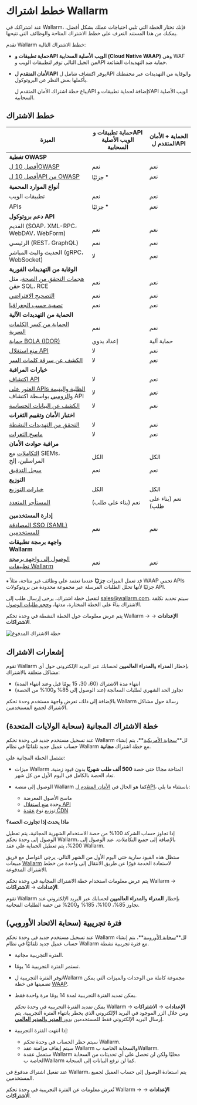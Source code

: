 # خطط اشتراك Wallarm

عند اشتراكك في Wallarm، فإنك تختار الخطة التي تلبي احتياجات عملك بشكل أفضل. يمكنك من هذا المستند التعرف على خطط الاشتراك المتاحة والوظائف التي تتيحها.

تقدم Wallarm خطط الاشتراك التالية:

* **حماية تطبيقات وAPI الويب الأصلية السحابية (Cloud Native WAAP)** وهي WAF من الجيل التالي توفر لتطبيقات الويب وAPI حماية ضد التهديدات الشائعة.
* **الأمان المتقدم لAPI** يوفر اكتشاف شامل لAPI والوقاية من التهديدات عبر محفظتك بأكملها بغض النظر عن البروتوكول.

    يباع خطة اشتراك الأمان المتقدم لAPI كإضافة لحماية تطبيقات وAPI الويب الأصلية السحابية.

## خطط الاشتراك

| الميزة | حماية تطبيقات وAPI الويب الأصلية السحابية | الحماية + الأمان المتقدم لAPI |
| ------- | ----------------- | --------------------- |
| **تغطية OWASP** | | |
| [أفضل 10 لOWASP](https://owasp.org/www-project-top-ten/) | نعم | نعم |
| [أفضل 10 لAPI من OWASP](https://owasp.org/www-project-api-security/) | جزئيًا <sup>⁕</sup> | نعم |
| **أنواع الموارد المحمية** | | |
| تطبيقات الويب | نعم | نعم |
| APIs | جزئيًا <sup>⁕</sup> | نعم |
| **دعم بروتوكول API** | | |
| القديم (SOAP، XML-RPC، WebDAV، WebForm) | نعم | نعم |
| الرئيسي (REST، GraphQL) | نعم | نعم |
| الحديث والبث المباشر (gRPC، WebSocket) | لا | نعم |
| **الوقاية من التهديدات الفورية** | | |
| [هجمات التحقق من الصحة](../about-wallarm/protecting-against-attacks.md#input-validation-attacks)، مثل حقن SQL، RCE | نعم | نعم |
| [التصحيح الافتراضي](../user-guides/rules/vpatch-rule.md) | نعم | نعم |
| [تصفية حسب الجغرافيا](../user-guides/ip-lists/overview.md) | نعم | نعم |
| **الحماية من التهديدات الآلية** | | |
| [الحماية من كسر الكلمات السرية](../admin-en/configuration-guides/protecting-against-bruteforce.md) | نعم | نعم |
| [حماية BOLA (IDOR)](../admin-en/configuration-guides/protecting-against-bola.md) | إعداد يدوي | حماية آلية |
| [منع استغلال API](../api-abuse-prevention/overview.md) | لا | نعم |
| [الكشف عن سرقة كلمات السر](../about-wallarm/credential-stuffing.md) | لا | نعم |
| **خيارات المراقبة** | | |
| [اكتشاف API](../api-discovery/overview.md) | لا | نعم |
| [العثور على APIs الظلية واليتيمة والزومبي](../api-discovery/overview.md#shadow-orphan-and-zombie-apis) بواسطة اكتشاف API | لا | نعم |
| [الكشف عن البيانات الحساسة](../api-discovery/overview.md#sensitive-data-detection) | لا | نعم |
| **اختبار الأمان وتقييم الثغرات** | | |
| [التحقق من التهديدات النشطة](../about-wallarm/detecting-vulnerabilities.md#active-threat-verification) | لا | نعم |
| [ماسح الثغرات](../about-wallarm/detecting-vulnerabilities.md#vulnerability-scanner) | لا | نعم |
| **مراقبة حوادث الأمان** | | |
| [التكاملات](../user-guides/settings/integrations/integrations-intro.md) مع SIEMs، المراسلين، إلخ | الكل | الكل |
| [سجل التدقيق](../user-guides/settings/audit-log.md) | نعم | نعم |
| **التوزيع** | | |
| [خيارات التوزيع](../installation/supported-deployment-options.md) | الكل | الكل |
| [المستأجر المتعدد](../installation/multi-tenant/overview.md) | نعم (بناء على طلب) | نعم (بناء على طلب) |
| **إدارة المستخدمين** | | |
| [المصادقة SSO (SAML) للمستخدمين](../admin-en/configuration-guides/sso/intro.md) | نعم | نعم |
| **واجهة برمجة تطبيقات Wallarm** | | |
| [الوصول إلى واجهة برمجة تطبيقات Wallarm](../api/overview.md) | نعم | نعم |

`⁕` قد تعمل الميزات **جزئيًا** عندما تعتمد على وظائف غير متاحة، مثلاً WAAP تحمي APIs جزئيًا لأنها تحلل الطلبات المرسلة عبر مجموعة محدودة من بروتوكولات API.

لتفعيل خطة اشتراك، يرجى إرسال طلب إلى [sales@wallarm.com](mailto:sales@wallarm.com). سيتم تحديد تكلفة الاشتراك بناءً على الخطة المختارة، مدتها، و[حجم طلبات الوصول](../admin-en/operation/learn-incoming-request-number.md).

يتم عرض معلومات حول الخطة النشطة في وحدة تحكم Wallarm → **الإعدادات** → **الاشتراكات**.

![خطة الاشتراك المدفوع](../images/user-guides/settings/subscriptions/subscriptions.png)

## إشعارات الاشتراك

تقوم Wallarm بإخطار **المدراء** و**المدراء العالميين** لحسابك عبر البريد الإلكتروني حول أي مشاكل متعلقة بالاشتراك:

* انتهاء مدة الاشتراك (60، 30، 15 يومًا قبل وعند انتهاء المدة)
* تجاوز الحد الشهري لطلبات المعالجة (عند الوصول إلى 85% و100% من الحصة)

بالإضافة إلى ذلك، تعرض واجهة مستخدم وحدة تحكم Wallarm رسالة حول مشاكل الاشتراك لجميع المستخدمين.

## خطة الاشتراك المجانية (سحابة الولايات المتحدة)

عند تسجيل مستخدم جديد في وحدة تحكم Wallarm لل**[سحابة الأمريكية](overview.md#cloud)**، يتم إنشاء حساب عميل جديد تلقائيًا في نظام Wallarm مع خطة اشتراك **مجانية**.

تشتمل الخطة المجانية على:

* ميزات Wallarm المتاحة مجانًا حتى حصة **500 ألف طلب شهريًا** بدون قيود زمنية. تعاد الحصة بالكامل في اليوم الأول من كل شهر.
* الوصول إلى منصة Wallarm كما هو الحال في [الأمان المتقدم لAPI](#subscription-plans)، باستثناء ما يلي:

    * ماسح الأصول المعرضة
    * وحدة [منع استغلال API](../api-abuse-prevention/overview.md)
    * توزيع نوع [عقدة CDN](../installation/cdn-node.md)

**ماذا يحدث إذا تجاوزت الحصة؟**

إذا تجاوز حساب الشركة 100% من حصة الاستخدام الشهرية المجانية، يتم تعطيل الوصول إلى وحدة تحكم Wallarm، بالإضافة إلى جميع التكاملات. عند الوصول إلى 200%، يتم تعطيل الحماية على عقد Wallarm.

ستظل هذه القيود سارية حتى اليوم الأول من الشهر التالي. يرجى التواصل مع فريق مبيعات [Wallarm](mailto:sales@wallarm.com) لاستعادة الخدمة فورًا عن طريق الانتقال إلى واحدة من خطط الاشتراك المدفوعة.

يتم عرض معلومات استخدام خطة الاشتراك المجانية في وحدة تحكم Wallarm → **الإعدادات** → **الاشتراكات**.

تقوم Wallarm بإخطار **المدراء** و**المدراء العالميين** لحسابك عبر البريد الإلكتروني عند تجاوز 85%، 100%، 185% و200% من حصة الطلبات المجانية.

## فترة تجريبية (سحابة الاتحاد الأوروبي)

عند تسجيل مستخدم جديد في وحدة تحكم Wallarm لل**[سحابة الأوروبية](overview.md#cloud)**، يتم إنشاء حساب عميل جديد تلقائيًا في نظام Wallarm مع فترة تجريبية نشطة.

* الفترة التجريبية مجانية.
* تستمر الفترة التجريبية 14 يومًا.
* توفر الفترة التجريبية لWallarm مجموعة كاملة من الوحدات والميزات التي يمكن تضمينها في خطة [WAAP](#subscription-plans).
* يمكن تمديد الفترة التجريبية لمدة 14 يومًا مرة واحدة فقط.

    يمكن تمديد الفترة التجريبية في وحدة تحكم Wallarm → **الإعدادات** → **الاشتراكات** ومن خلال الزر الموجود في البريد الإلكتروني الذي يخطر بانتهاء الفترة التجريبية. يتم إرسال البريد الإلكتروني فقط للمستخدمين ب[دور **المدير** و**المدير العالمي**](../user-guides/settings/users.md#user-roles).
* إذا انتهت الفترة التجريبية:

    * سيتم حظر الحساب في وحدة تحكم Wallarm.
    * سيتم إيقاف مزامنة عقد Wallarm والسحابة الخاصة بWallarm.
    * ستعمل عقدة Wallarm محليًا ولكن لن تحصل على أي تحديثات من السحابة الخاصة بWallarm كما لن ترفع البيانات إلى السحابة.
    
عند تفعيل اشتراك مدفوع في Wallarm، يتم استعادة الوصول إلى حساب العميل لجميع المستخدمين.

تُعرض معلومات عن الفترة التجريبية في وحدة تحكم Wallarm → **الإعدادات** → **الاشتراكات**.
